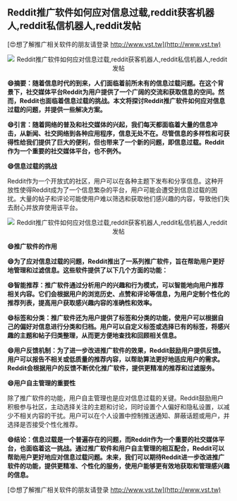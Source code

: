 ## **Reddit推广软件如何应对信息过载,reddit获客机器人,reddit私信机器人,reddit发帖**

[😍想了解推广相关软件的朋友请登录 http://www.vst.tw](http://www.vst.tw)

 <center><img src="https://vst.tw/MP4/tuiguang/png/1.png" alt="Reddit推广软件如何应对信息过载,reddit获客机器人,reddit私信机器人,reddit发帖"></center>

**😄摘要：随着信息时代的到来，人们面临着前所未有的信息过载问题。在这个背景下，社交媒体平台Reddit为用户提供了一个广阔的交流和获取信息的空间。然而，Reddit也面临着信息过载的挑战。本文将探讨Reddit推广软件如何应对信息过载的问题，并提供一些解决方案。**

**😄引言：随着网络的普及和社交媒体的兴起，我们每天都面临着大量的信息冲击，从新闻、社交网络到各种应用程序，信息无处不在。尽管信息的多样性和可获得性给我们提供了巨大的便利，但也带来了一个新的问题，即信息过载。Reddit作为一个重要的社交媒体平台，也不例外。**

**😄信息过载的挑战**

Reddit作为一个开放式的社区，用户可以在各种主题下发布和分享信息。这种开放性使得Reddit成为了一个信息繁杂的平台，用户可能会遭受到信息过载的困扰。大量的帖子和评论可能使用户难以筛选和获取他们感兴趣的内容，导致他们失去耐心并放弃使用该平台。

 <center><img src="https://vst.tw/MP4/tuiguang/png/2.png" alt="Reddit推广软件如何应对信息过载,reddit获客机器人,reddit私信机器人,reddit发帖"></center>

**😄推广软件的作用**

**😄为了应对信息过载的问题，Reddit推出了一系列推广软件，旨在帮助用户更好地管理和过滤信息。这些软件提供了以下几个方面的功能：**

**😄智能推荐：推广软件通过分析用户的兴趣和行为模式，可以智能地向用户推荐相关内容。它们会根据用户的浏览历史、点赞和评论等信息，为用户定制个性化的推荐列表，提高用户获取感兴趣内容的准确性和效率。**

**😄标签和分类：推广软件还为用户提供了标签和分类的功能，使用户可以根据自己的偏好对信息进行分类和归档。用户可以自定义标签或选择已有的标签，将感兴趣的主题和帖子归类整理，从而更方便地查找和回顾相关信息。**

**😄用户反馈机制：为了进一步改进推广软件的效果，Reddit鼓励用户提供反馈。用户可以报告不相关或低质量的推荐内容，以帮助算法更好地适应用户的需求。Reddit会根据用户的反馈不断优化推广软件，提供更精准的推荐和过滤服务。**

**😄用户自主管理的重要性**

除了推广软件的功能，用户自主管理也是应对信息过载的关键。Reddit鼓励用户积极参与社区，主动选择关注的主题和讨论，同时设置个人偏好和隐私设置，以减少不相关内容的干扰。用户可以在个人设置中控制推送通知、屏蔽话题或用户，并选择是否接受个性化推荐。

**😄结论：信息过载是一个普遍存在的问题，而Reddit作为一个重要的社交媒体平台，也面临着这一挑战。通过推广软件和用户自主管理的相互配合，Reddit可以帮助用户更好地应对信息过载问题。未来，我们可以期待Reddit进一步改进推广软件的功能，提供更精准、个性化的服务，使用户能够更有效地获取和管理感兴趣的信息。**

[😍想了解推广相关软件的朋友请登录 http://www.vst.tw](http://www.vst.tw)



